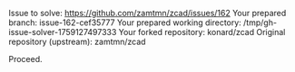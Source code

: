 Issue to solve: https://github.com/zamtmn/zcad/issues/162
Your prepared branch: issue-162-cef35777
Your prepared working directory: /tmp/gh-issue-solver-1759127497333
Your forked repository: konard/zcad
Original repository (upstream): zamtmn/zcad

Proceed.